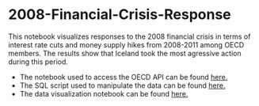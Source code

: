 # 2008-Financial-Crisis-Response

This notebook visualizes responses to the 2008 financial crisis in terms of interest rate cuts and money supply hikes from 2008-2011 among OECD members. The results show that Iceland took the most agressive action during this period. 

- The notebook used to access the OECD API can be found [here.](oecd_api_.ipynb)
- The SQL script used to manipulate the data can be found [here.](responses.sql)
- The data visualization notebook can be found [here.](visualize_data.ipynb.ipynb)
